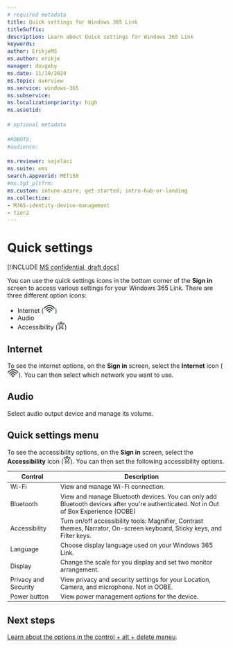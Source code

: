 ```yaml
---
# required metadata
title: Quick settings for Windows 365 Link
titleSuffix:
description: Learn about Quick settings for Windows 365 Link
keywords:
author: ErikjeMS  
ms.author: erikje
manager: dougeby
ms.date: 11/19/2024
ms.topic: overview
ms.service: windows-365
ms.subservice:
ms.localizationpriority: high
ms.assetid: 

# optional metadata

#ROBOTS:
#audience:

ms.reviewer: sajelaci
ms.suite: ems
search.appverid: MET150
#ms.tgt_pltfrm:
ms.custom: intune-azure; get-started; intro-hub-or-landing
ms.collection:
- M365-identity-device-management
- tier2
---
```


# Quick settings

[!INCLUDE [MS confidential, draft docs](../includes/draft-doc.md)]

You can use the quick settings icons in the bottom corner of the **Sign in** screen to access various settings for your Windows 365 Link. There are three different option icons:

- Internet (![Image of the internet icon.](media/quick-settings/internet-icon.gif))
- Audio
- Accessibility (![Image of the Accessibility icon.](media/quick-settings/accessibility-icon.gif))

## Internet

To see the internet options, on the **Sign in** screen, select the **Internet** icon (![Image of the internet icon.](media/quick-settings/internet-icon.gif)). You can then select which network you want to use.

## Audio

Select audio output device and manage its volume.

## Quick settings menu

To see the accessibility options, on the **Sign in** screen, select the **Accessibility** icon (![Image of the Accessibility icon.](media/quick-settings/accessibility-icon.gif)). You can then set the following accessibility options.

| Control | Description |
| --- | --- |
| Wi-Fi | View and manage Wi-Fi connection. |
| Bluetooth | View and manage Bluetooth devices. You can only add Bluetooth devices after you're authenticated. Not in Out of Box Experience (OOBE)|
| Accessibility | Turn on/off accessibility tools: Magnifier, Contrast themes, Narrator, On-screen keyboard, Sticky keys, and Filter keys. |
| Language | Choose display language used on your Windows 365 Link. |
| Display | Change the scale for you display and set two monitor arrangement. |
| Privacy and Security | View privacy and security settings for your Location, Camera, and microphone. Not in OOBE.|
| Power button | View power management options for the device. |

<!-- ########################## -->
## Next steps

[Learn about the options in the control + alt + delete meneu](control-alt-delete.md).
